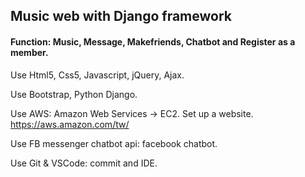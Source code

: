## Music web with Django framework

#### Function: Music, Message, Makefriends, Chatbot and Register as a member.

Use Html5, Css5, Javascript, jQuery, Ajax.

Use Bootstrap, Python Django.

Use AWS: Amazon Web Services -> EC2. Set up a website. https://aws.amazon.com/tw/

Use FB messenger chatbot api: facebook chatbot.

Use Git & VSCode: commit and IDE.

